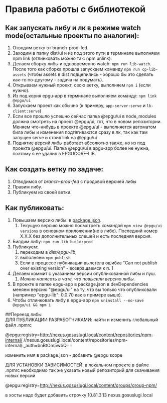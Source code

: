 # Правила работы с библиотекой

## Как запускать либу и лк в режиме watch mode(остальные проекты по аналогии):

1. Отводим ветку от branch-prod-fed.
2. Заходим в папку dist/ui и из под этого пути в терминале выполняем npm link (отлинковать можно так: npm unlink).
3. Делаем сборку либы и одновременно watch: `npm run lib-watch`. 
   После того как сборка прошла запускаем команду `npm run cp-lib-assets`
   (чтобы assets в dist подцепились - хорошо бы это сделать как-то по-другому - задача на подумать).
4. Открываем нужный проект, свою ветку, выполняем `npm i` (если нужно).
5. Из под корня epgu-app в терминале выполняем команду: `npm link @epgu/ui`
6. Запускаем проект как обычно (к примеру, `app-server:serve` и `lk-client:serve`)
7. Если все прошло успешно сейчас папка @epgu/ui в node_modules должна смотреть на проект @epgu/ui, тот, что в новом репозитории.
   Меняем что-нибудь в проекте @epgu/ui - выполняется автоматом била либы и изменения подтягиваются сразу в лк, так как там запущен serve и стоил link на @epgu/ui
8. Поднятие версий либы работает абсолютно также, но из под проекта @epgu/ui. 
   Папка @epgu/ui в apgu-app более не нужна, поэтому я ее удалил в EPGUCORE-LIB.
   
## Как создать ветку по задаче:
   
   1. Отводимся от _branch-prod-fed_ с продовой версией либы
   2. Правим либу.
   3. Публикуем из своей ветки.
   
## Как публиковать:
   
1.  Повышаем версию либы: в [package.json](package.json).
    1. Текущую версию можно посмотреть командой `npm view @epgu/ui versions` в основном приложении(не в либе). Последний номер X.X.X без дополнительных слешей и есть последняя версия.
2.  Билдим либу: `npm run lib-build:prod`
3.  Публикуем:
    1. переходим в _dist/epgu-lib_,
    2. выполняем `npm publish`
    3. Если в процессе публикации вылетела ошибка "Can not publish over existing version" - возвращаемся к п. 1
4.  Делаем коммит с указанием версии опубликованной либы и пуш.
    1. _Можно написать в чате, что повысили версию либы._
5.  В проекте в папке epgu-app в package.json в devDependencies меняем версию "@epgu/ui" на ту, что вы только что опубликовали (например "epgu-lib": 0.0.70 как в примере выше).
6.  Чтобы отлинковать либу в epgu-app `npm uninstall --no-save @epgu/ui && npm i`
   

##Переезд либы   
   ДЛЯ ПУБЛИКАЦИИ РАЗРАБОТЧИКАМИ:
   найти и изменить глобальный файл .npmrc
   
   @epgu:registry=http://nexus.gosuslugi.local/content/repositories/npm-internal/
   //nexus.gosuslugi.local/content/repositories/npm-internal/:_auth=bnBtOm5wbQ==
   
   изменить имя в package.json - добавить @epgu scope
   
   ДЛЯ УСТАНОВКИ ЗАВИСИМОСТЕЙ:
   в локальном проекте в файле .npmrc необходимо так же указать новый репозиторий для скачивания новых версий
   
   @epgu:registry=http://nexus.gosuslugi.local/content/groups/group-npm/
   
   в хосты надо будет добавить строчку 
   10.81.3.13 nexus.gosuslugi.local
